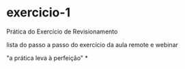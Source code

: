 # exercicio-1
Prática do Exercício de Revisionamento

lista do passo a passo do exercício da aula remote e webinar

"a prática leva à perfeição" *
